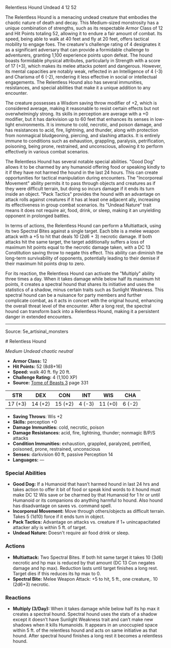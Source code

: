 <MonsterName/>Relentless Hound</MonsterName>
<CreatureType/>Undead</CreatureType>
<CR/>4</CR>
<AC/>12</AC>
<HP/>52</HP>
<summary>The Relentless Hound is a menacing undead creature that embodies the chaotic nature of death and decay. This Medium-sized monstrosity has a unique combination of strengths, such as its respectable Armor Class of 12 and Hit Points totaling 52, allowing it to endure a fair amount of combat. Its speed, being able to walk at 40 feet and fly at 20 feet, offers tactical mobility to engage foes. The creature's challenge rating of 4 designates it as a significant adversary that can provide a formidable challenge to adventurers, granting 1,100 experience points upon defeat. The hound boasts formidable physical attributes, particularly in Strength with a score of 17 (+3), which makes its melee attacks potent and dangerous. However, its mental capacities are notably weak, reflected in an Intelligence of 4 (-3) and Charisma of 6 (-2), rendering it less effective in social or intellectual engagements. The Relentless Hound also has several immunities, resistances, and special abilities that make it a unique addition to any encounter.</summary>

<detail>

The creature possesses a Wisdom saving throw modifier of +2, which is considered average, making it reasonable to resist certain effects but not overwhelmingly strong. Its skills in perception are average with a +0 modifier, but it has darkvision up to 60 feet that enhances its senses in low-light environments. It is immune to cold, necrotic, and poison damage, and has resistances to acid, fire, lightning, and thunder, along with protection from nonmagical bludgeoning, piercing, and slashing attacks. It is entirely immune to conditions such as exhaustion, grappling, paralysis, petrification, poisoning, being prone, restrained, and unconscious, allowing it to perform effectively in various combat scenarios.

The Relentless Hound has several notable special abilities. "Good Dog" allows it to be charmed by any humanoid offering food or speaking kindly to it if they have not harmed the hound in the last 24 hours. This can create opportunities for tactical manipulation during encounters. The "Incorporeal Movement" ability permits it to pass through objects and creatures as if they were difficult terrain, but doing so incurs damage if it ends its turn inside an object. "Pack Tactics" provides the hound with an advantage on attack rolls against creatures if it has at least one adjacent ally, increasing its effectiveness in group combat scenarios. Its "Undead Nature" trait means it does not require air, food, drink, or sleep, making it an unyielding opponent in prolonged battles.

In terms of actions, the Relentless Hound can perform a Multiattack, using its two Spectral Bites against a single target. Each bite is a melee weapon attack with a +5 to hit that deals 10 (2d6 + 3) necrotic damage. If both attacks hit the same target, the target additionally suffers a loss of maximum hit points equal to the necrotic damage taken, with a DC 13 Constitution saving throw to negate this effect. This ability can diminish the long-term survivability of opponents, potentially leading to their demise if their maximum hit points drop to zero.

For its reaction, the Relentless Hound can activate the "Multiply" ability three times a day. When it takes damage while below half its maximum hit points, it creates a spectral hound that shares its initiative and uses the statistics of a shadow, minus certain traits such as Sunlight Weakness. This spectral hound can be a nuisance for party members and further complicate combat, as it acts in concert with the original hound, enhancing the overall threat level of the encounter. After a long rest, the spectral hound can transform back into a Relentless Hound, making it a persistent danger in extended encounters.</detail>



---

Source: 5e_artisinal_monsters

<statblock>
# Relentless Hound

*Medium* *Undead* *chaotic neutral*

- **Armor Class:** 12
- **Hit Points:** 52 (8d8+16)
- **Speed:** walk 40 ft. fly 20 ft.
- **Challenge Rating:** 4 (1,100 XP)
- **Source:** [Tome of Beasts 3](https://koboldpress.com/kpstore/product/tome-of-beasts-3-for-5th-edition/) page 331

| STR | DEX | CON | INT | WIS | CHA |
| --- | --- | --- | --- | --- | --- |
| 17 (+3) | 14 (+2) | 15 (+2) | 4 (-3) | 11 (+0) | 6 (-2) |

- **Saving Throws**: Wis +2
- **Skills:** perception +0
- **Damage Immunities:** cold, necrotic, poison
- **Damage Resistances:** acid, fire, lightning, thunder; nonmagic B/P/S attacks
- **Condition Immunities:** exhaustion, grappled, paralyzed, petrified, poisoned, prone, restrained, unconscious
- **Senses:** darkvision 60 ft, passive Perception 14
- **Languages:** —

### Special Abilities

- **Good Dog:** If a Humanoid that hasn’t harmed hound in last 24 hrs and takes action to offer it bit of food or speak kind words to it hound must make DC 12 Wis save or be charmed by that Humanoid for 1 hr or until Humanoid or its companions do anything harmful to hound. Also hound has disadvantage on saves vs. command spell.
- **Incorporeal Movement:** Move through others/objects as difficult terrain. Takes 5 (1d10) force if it ends turn in object.
- **Pack Tactics:** Advantage on attacks vs. creature if 1+ unincapacitated attacker ally is within 5 ft. of target.
- **Undead Nature:** Doesn't require air food drink or sleep.

### Actions

- **Multiattack:** Two Spectral Bites. If both hit same target it takes 10 (3d6) necrotic and hp max is reduced by that amount (DC 13 Con negates damage and hp max). Reduction lasts until target finishes a long rest. Target dies if this reduces its hp max to 0.
- **Spectral Bite:** Melee Weapon Attack: +5 to hit, 5 ft., one creature,. 10 (2d6+3) necrotic.

### Reactions

- **Multiply (3/Day):** When it takes damage while below half its hp max it creates a spectral hound. Spectral hound uses the stats of a shadow except it doesn’t have Sunlight Weakness trait and can’t make new shadows when it kills Humanoids. It appears in an unoccupied space within 5 ft. of the relentless hound and acts on same initiative as that hound. After spectral hound finishes a long rest it becomes a relentless hound.


</statblock>


